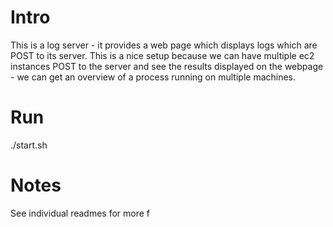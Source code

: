 # Intro
This is a log server - it provides a web page which displays logs which are POST to its server. This is a nice setup because we can have multiple ec2 instances POST to the server and see the results displayed on the webpage - we can get an overview of a process running on multiple machines.

# Run
./start.sh

# Notes
See individual readmes for more
f